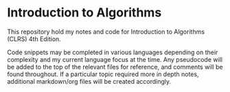 # Introduction to Algorithms

This repository hold my notes and code for Introduction to Algorithms (CLRS) 4th Edition.

Code snippets may be completed in various languages depending on their complexity and my current language focus at the time. Any pseudocode will be added to the top of the relevant files for reference, and comments will be found throughout. If a particular topic required more in depth notes, additional markdown/org files will be created accordingly.
